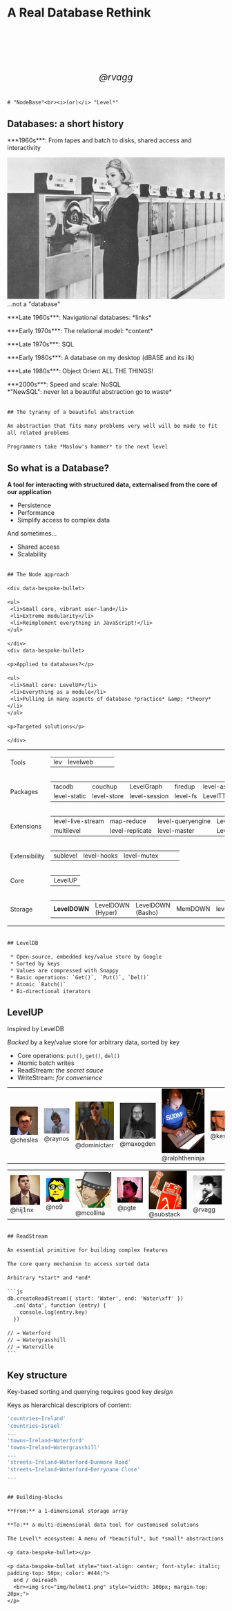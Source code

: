 
# A Real Database Rethink

<p style="margin-top: 120px; text-align: center; font-size: 21px; font-style: italic;"><i>@rvagg</i></p>

~~~~~~~~~~~~~~~~~~~~~~~~~~~~~~~~~~~~~~~~~~~~~~~~~~~~~~~~~~~~~~~~~~~~~~~~~~~~~~~~

# "NodeBase"<br><i>(or)</i> "Level*"

~~~~~~~~~~~~~~~~~~~~~~~~~~~~~~~~~~~~~~~~~~~~~~~~~~~~~~~~~~~~~~~~~~~~~~~~~~~~~~~~

<h2 data-bespoke-bullet>Databases: a short history</h2>

<p data-bespoke-bullet>
***1960s***: From tapes and batch to disks, shared access and interactivity
</p>

<p class="tape-loading-img">
  <img src="img/fig127b.jpg">
  <span>...not a "database"</span>
</p>

<p data-bespoke-bullet>
***Late 1960s***: Navigational databases: *links*
</p>

<p data-bespoke-bullet>
***Early 1970s***: The relational model: *content*
</p>

<p data-bespoke-bullet>
***Late 1970s***: SQL
</p>

<p data-bespoke-bullet>
***Early 1980s***: A database on my desktop (dBASE and its ilk)
</p>

<p data-bespoke-bullet>
***Late 1980s***: Object Orient ALL THE THINGS!
</p>

<p data-bespoke-bullet>
***2000s***: Speed and scale: NoSQL
<br><span data-bespoke-bullet>
*"NewSQL": never let a beautiful abstraction go to waste*
</span>
</p>

~~~~~~~~~~~~~~~~~~~~~~~~~~~~~~~~~~~~~~~~~~~~~~~~~~~~~~~~~~~~~~~~~~~~~~~~~~~~~~~~

## The tyranny of a beautiful abstraction

An abstraction that fits many problems very well will be made to fit all related problems

Programmers take *Maslow's hammer* to the next level

~~~~~~~~~~~~~~~~~~~~~~~~~~~~~~~~~~~~~~~~~~~~~~~~~~~~~~~~~~~~~~~~~~~~~~~~~~~~~~~~

## So what is a Database?

**A tool for interacting with structured data, externalised from the core of our application**

 * Persistence
 * Performance
 * Simplify access to complex data

And sometimes...

 * Shared access
 * Scalability

~~~~~~~~~~~~~~~~~~~~~~~~~~~~~~~~~~~~~~~~~~~~~~~~~~~~~~~~~~~~~~~~~~~~~~~~~~~~~~~~

## The Node approach

<div data-bespoke-bullet>

<ul>
 <li>Small core, vibrant user-land</li>
 <li>Extreme modularity</li>
 <li>Reimplement everything in JavaScript!</li>
</ul>

</div>
<div data-bespoke-bullet>

<p>Applied to databases?</p>

<ul>
 <li>Small core: LevelUP</li>
 <li>Everything as a module</li>
 <li>Pulling in many aspects of database *practice* &amp; *theory*</li>
</ul>

<p>Targeted solutions</p>

</div>

~~~~~~~~~~~~~~~~~~~~~~~~~~~~~~~~~~~~~~~~~~~~~~~~~~~~~~~~~~~~~~~~~~~~~~~~~~~~~~~~

<table class="ecosystem">
  <tr class="tools">
    <td class="section"><span>Tools</span></td>
    <td><table><tr>
      <td>lev</td>
      <td>levelweb</td>
      <td></td>
      <td></td>
      <td></td>
    </tr></table></td>
  </tr>
  <tr class="packages">
    <td class="section"><span>Packages</span></td>
    <td><table><tr>
      <td>tacodb</td>
      <td>couchup</td>
      <td>LevelGraph</td>
      <td>firedup</td>
      <td>level-assoc</td>
      <td></td>
      <td></td>
      <td></td>
    </tr><tr>
      <td>level-static</td>
      <td>level-store</td>
      <td>level-session</td>
      <td>level-fs</td>
      <td>LevelTTLCache</td>
      <td></td>
      <td></td>
      <td></td>
    </tr></table></td>
  </tr>
  <tr class="extensions">
    <td class="section"><span>Extensions</span></td>
    <td><table><tr>
      <td>level-live-stream</td>
      <td>map-reduce</td>
      <td>level-queryengine</td>
      <td>Level-Multiply</td>
      <td></td>
      <td></td>
      <td></td>
    </tr><tr>
      <td>multilevel</td>
      <td>level-replicate</td>
      <td>level-master</td>
      <td>Level TTL</td>
      <td></td>
      <td></td>
      <td></td>
    </tr></table></td>
  </tr>
  <tr class="pluggability">
    <td class="section"><span>Extensibility</span></td>
    <td><table><tr>
      <td>sublevel</td>
      <td>level-hooks</td>
      <td>level-mutex</td>
      <td></td>
      <td></td>
      <td></td>
    </tr></table></td>
  </tr>
  <tr class="core">
    <td class="section"><span>Core</span></td>
    <td colspan="10">
      <table><tr><td>
        LevelUP
      </td></tr></table>
    </td>
  </tr>
  <tr class="storage">
    <td class="section"><span>Storage</span></td>
    <td colspan="10"><table><tr>
      <td class="rotate"><span><b>LevelDOWN</b></span></td>
      <td class="rotate"><span>LevelDOWN (Hyper)</span></td>
      <td class="rotate"><span>LevelDOWN (Basho)</span></td>
      <td class="rotate"><span>MemDOWN</span></td>
      <td class="rotate"><span>level.js</span></td>
      <td class="rotate"><span>leveldown-gap</span></td>
      <td class="rotate"><span>LMDB</span></td>
      <td class="rotate"><span>mysqlDOWN</span></td>
    </tr></table>
    </td>
  </tr>
</table>

~~~~~~~~~~~~~~~~~~~~~~~~~~~~~~~~~~~~~~~~~~~~~~~~~~~~~~~~~~~~~~~~~~~~~~~~~~~~~~~~

## LevelDB

 * Open-source, embedded key/value store by Google
 * Sorted by keys
 * Values are compressed with Snappy
 * Basic operations: `Get()`, `Put()`, `Del()`
 * Atomic `Batch()`
 * Bi-directional iterators

~~~~~~~~~~~~~~~~~~~~~~~~~~~~~~~~~~~~~~~~~~~~~~~~~~~~~~~~~~~~~~~~~~~~~~~~~~~~~~~~

## LevelUP

Inspired by LevelDB

<i>Backed</i> by a key/value store for arbitrary data, sorted by key

 * Core operations: `put()`, `get()`, `del()`
 * Atomic batch writes
 * ReadStream: *the secret sauce*
 * WriteStream: *for convenience*


<p data-bespoke-bullet></p>

<div data-bespoke-bullet>
<table class="contribs">
  <tr>
  <td><img src="img/u_chesles.jpg"><span>@chesles</span></td>
  <td><img src="img/u_raynos.jpg"><span>@raynos</span></td>
  <td><img src="img/u_dominictarr.jpg"><span>@dominictarr</span></td>
  <td><img src="img/u_maxogden.png"><span>@maxogden</span></td>
  <td><img src="img/u_ralph.jpg"><span>@ralphtheninja</span></td>
  <td><img src="img/u_kesla.jpg"><span>@kesla</span></td>
  <td><img src="img/u_juliangruber.png"><span>@juliangruber</span></td>
</tr>
</table>
<table class="contribs">
<tr>
  <td><img src="img/u_hij1nx.png"><span>@hij1nx</span></td>
  <td><img src="img/u_no9.jpg"><span>@no9</span></td>
  <td><img src="img/u_mcollina.jpg"><span>@mcollina</span></td>
  <td><img src="img/u_pgte.jpg"><span>@pgte</span></td>
  <td><img src="img/u_substack.jpg"><span>@substack</span></td>
  <td><img src="img/u_rvagg.png"><span>@rvagg</span></td>
  </tr>
</table>
</div>

~~~~~~~~~~~~~~~~~~~~~~~~~~~~~~~~~~~~~~~~~~~~~~~~~~~~~~~~~~~~~~~~~~~~~~~~~~~~~~~~

## ReadStream

An essential primitive for building complex features

The core query mechanism to access sorted data

Arbitrary *start* and *end*

```js
db.createReadStream({ start: 'Water', end: 'Water\xff' })
  .on('data', function (entry) {
    console.log(entry.key)
  })

// → Waterford
// → Watergrasshill
// → Waterville
```

~~~~~~~~~~~~~~~~~~~~~~~~~~~~~~~~~~~~~~~~~~~~~~~~~~~~~~~~~~~~~~~~~~~~~~~~~~~~~~~~

## Key structure

Key-based sorting and querying requires good key *design*

Keys as hierarchical descriptors of content:

```js
'countries~Ireland'
'countries~Israel'
...
'towns~Ireland~Waterford'
'towns~Ireland~Watergrasshill'
...
'streets~Ireland~Waterford~Dunmore Road'
'streets~Ireland~Waterford~Derrynane Close'
...
```

~~~~~~~~~~~~~~~~~~~~~~~~~~~~~~~~~~~~~~~~~~~~~~~~~~~~~~~~~~~~~~~~~~~~~~~~~~~~~~~~

## Building-blocks

**From:** a 1-dimensional storage array

**To:** a multi-dimensional data tool for customised solutions

The Level\* ecosystem: A menu of *beautiful*, but *small* abstractions

<p data-bespoke-bullet></p>

<p data-bespoke-bullet style="text-align: center; font-style: italic; padding-top: 50px; color: #444;">
  end / deireadh
  <br><img src="img/helmet1.png" style="width: 100px; margin-top: 20px;">
</p>
